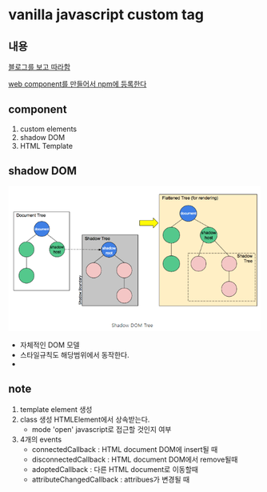 vanilla javascript custom tag
=============================

## 내용

[블로그를 보고 따라함](https://www.section.io/engineering-education/how-to-create-a-web-component-with-vanilla-javascript/)

[web component를 만들어서 npm에 등록한다](https://enumclass.tistory.com/225)

## component

1. custom elements
2. shadow DOM
3. HTML Template

## shadow DOM
![shadow DOM](./shadowdom.png)
- 자체적인 DOM 모델
- 스타일규칙도 해당범위에서 동작한다.
- 
## note

1. template element 생성
2. class 생성 HTMLElement에서 상속받는다.
    - mode 'open' javascript로 접근할 것인지 여부
3. 4개의 events
    - connectedCallback : HTML document DOM에 insert될 때
    - disconnectedCallback : HTML document DOM에서 remove될때
    - adoptedCallback : 다른 HTML document로 이동할때
    - attributeChangedCallback : attribues가 변경될 때
